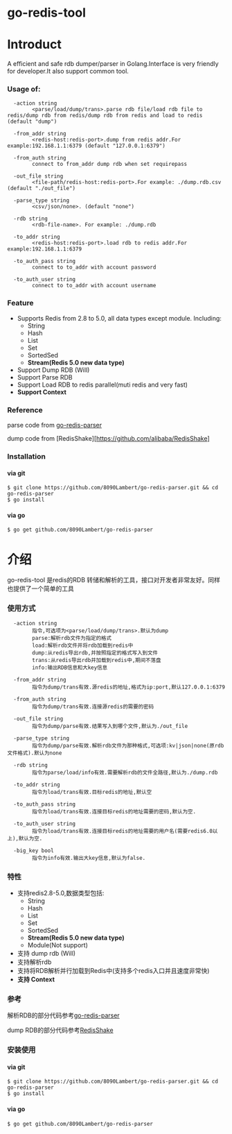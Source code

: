 # go-redis-tool

# Introduct
A efficient and safe rdb dumper/parser in Golang.Interface is very friendly for developer.It also support common tool. 


### Usage of:
```
  -action string
        <parse/load/dump/trans>.parse rdb file/load rdb file to redis/dump rdb from redis/dump rdb from redis and load to redis (default "dump")
        
  -from_addr string
        <redis-host:redis-port>.dump from redis addr.For example:192.168.1.1:6379 (default "127.0.0.1:6379")

  -from_auth string
        connect to from_addr dump rdb when set requirepass

  -out_file string
        <file-path/redis-host:redis-port>.For example: ./dump.rdb.csv (default "./out_file")

  -parse_type string
        <csv/json/none>. (default "none")

  -rdb string
        <rdb-file-name>. For example: ./dump.rdb

  -to_addr string
        <redis-host:redis-port>.load rdb to redis addr.For example:192.168.1.1:6379

  -to_auth_pass string
        connect to to_addr with account password

  -to_auth_user string
        connect to to_addr with account username
```


### Feature
- Supports Redis from 2.8 to 5.0, all data types except module. Including:
    - String
    - Hash
    - List
    - Set
    - SortedSed
    - **Stream(Redis 5.0 new data type)**
- Support Dump RDB (Will)
- Support Parse RDB
- Support Load RDB to redis parallel(muti redis and very fast)
- **Support Context**

### Reference
parse code from [go-redis-parser](https://github.com/8090Lambert/go-redis-parser)

dump code from [RedisShake][https://github.com/alibaba/RedisShake]

### Installation
#### via git
```
$ git clone https://github.com/8090Lambert/go-redis-parser.git && cd go-redis-parser
$ go install
```

#### via go
```
$ go get github.com/8090Lambert/go-redis-parser
```

# 介绍
go-redis-tool 是redis的RDB 转储和解析的工具，接口对开发者非常友好。同样也提供了一个简单的工具


### 使用方式
```
  -action string
        指令,可选项为<parse/load/dump/trans>.默认为dump
        parse:解析rdb文件为指定的格式
        load:解析rdb文件并将rdb加载到redis中
        dump:从redis导出rdb,并按照指定的格式写入到文件
        trans:从redis导出rdb并加载到redis中,期间不落盘
        info:输出RDB信息和大key信息

  -from_addr string
        指令为dump/trans有效.源redis的地址,格式为ip:port,默认127.0.0.1:6379

  -from_auth string
        指令为dump/trans有效.连接源redis的需要的密码

  -out_file string
        指令为dump/parse有效.结果写入到哪个文件,默认为./out_file

  -parse_type string
        指令为dump/parse有效.解析rdb文件为那种格式,可选项:kv|json|none(原rdb文件格式).默认为none

  -rdb string
        指令为parse/load/info有效.需要解析rdb的文件全路径,默认为./dump.rdb

  -to_addr string
        指令为load/trans有效.目标redis的地址,默认空

  -to_auth_pass string
        指令为load/trans有效.连接目标redis的地址需要的密码,默认为空.

  -to_auth_user string
        指令为load/trans有效.连接目标redis的地址需要的用户名(需要redis6.0以上),默认为空.

  -big_key bool
        指令为info有效.输出大key信息,默认为false.
```


### 特性
- 支持redis2.8-5.0,数据类型包括:
    - String
    - Hash
    - List
    - Set
    - SortedSed
    - **Stream(Redis 5.0 new data type)**
    - Module(Not support)
- 支持 dump rdb (Will)
- 支持解析rdb
- 支持将RDB解析并行加载到Redis中(支持多个redis入口并且速度非常快)
- **支持 Context**

### 参考
解析RDB的部分代码参考[go-redis-parser](https://github.com/8090Lambert/go-redis-parser)

dump RDB的部分代码参考[RedisShake](https://github.com/alibaba/RedisShake)

### 安装使用
#### via git
```
$ git clone https://github.com/8090Lambert/go-redis-parser.git && cd go-redis-parser
$ go install
```

#### via go
```
$ go get github.com/8090Lambert/go-redis-parser
```
